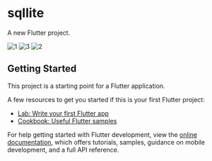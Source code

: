# sqllite

A new Flutter project.


![1](https://github.com/rohmakkpi/sqllite/assets/99937213/782cc67e-ed05-4466-a743-153077698a8d)
![3](https://github.com/rohmakkpi/sqllite/assets/99937213/a12663ca-49a5-489a-acc6-b2391b26e5a5)
![2](https://github.com/rohmakkpi/sqllite/assets/99937213/db3e02d9-a825-4b95-9e87-99400b3b8bf2)

## Getting Started

This project is a starting point for a Flutter application.

A few resources to get you started if this is your first Flutter project:

- [Lab: Write your first Flutter app](https://docs.flutter.dev/get-started/codelab)
- [Cookbook: Useful Flutter samples](https://docs.flutter.dev/cookbook)

For help getting started with Flutter development, view the
[online documentation](https://docs.flutter.dev/), which offers tutorials,
samples, guidance on mobile development, and a full API reference.
